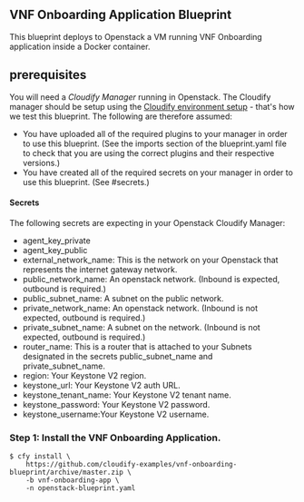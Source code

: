 ##  VNF Onboarding Application Blueprint

This blueprint deploys to Openstack a VM running VNF Onboarding application inside a Docker container.


## prerequisites

You will need a *Cloudify Manager* running in Openstack. The Cloudify manager should be setup using the [Cloudify environment setup](https://github.com/cloudify-examples/cloudify-environment-setup) - that's how we test this blueprint. The following are therefore assumed:
* You have uploaded all of the required plugins to your manager in order to use this blueprint. (See the imports section of the blueprint.yaml file to check that you are using the correct plugins and their respective versions.)
* You have created all of the required secrets on your manager in order to use this blueprint. (See #secrets.)


#### Secrets

The following secrets are expecting in your Openstack Cloudify Manager:

  * agent_key_private
  * agent_key_public
  * external_network_name: This is the network on your Openstack that represents the internet gateway network.
  * public_network_name: An openstack network. (Inbound is expected, outbound is required.)
  * public_subnet_name: A subnet on the public network.
  * private_network_name: An openstack network. (Inbound is not expected, outbound is required.)
  * private_subnet_name: A subnet on the network. (Inbound is not expected, outbound is required.)
  * router_name: This is a router that is attached to your Subnets designated in the secrets public_subnet_name and private_subnet_name.
  * region: Your Keystone V2 region.
  * keystone_url: Your Keystone V2 auth URL.
  * keystone_tenant_name: Your Keystone V2 tenant name.
  * keystone_password: Your Keystone V2 password.
  * keystone_username:Your Keystone V2 username.


### Step 1: Install the VNF Onboarding Application.

```shell
$ cfy install \
    https://github.com/cloudify-examples/vnf-onboarding-blueprint/archive/master.zip \
    -b vnf-onboarding-app \
    -n openstack-blueprint.yaml
```
